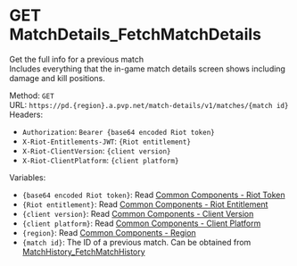 # GET MatchDetails_FetchMatchDetails

Get the full info for a previous match  
Includes everything that the in-game match details screen shows including damage and kill positions.  


Method: `GET`  
URL: `https://pd.{region}.a.pvp.net/match-details/v1/matches/{match id}`  
Headers:
 - `Authorization`: `Bearer {base64 encoded Riot token}`
 - `X-Riot-Entitlements-JWT`: `{Riot entitlement}`
 - `X-Riot-ClientVersion`: `{client version}`
 - `X-Riot-ClientPlatform`: `{client platform}`

Variables:
 - `{base64 encoded Riot token}`: Read [Common Components - Riot Token](..\common-components.md#riot-token)
 - `{Riot entitlement}`: Read [Common Components - Riot Entitlement](..\common-components.md#riot-entitlement)
 - `{client version}`: Read [Common Components - Client Version](..\common-components.md#client-version)
 - `{client platform}`: Read [Common Components - Client Platform](..\common-components.md#client-platform)
 - `{region}`: Read [Common Components - Region](..\common-components.md#region)
 - `{match id}`: The ID of a previous match. Can be obtained from [MatchHistory_FetchMatchHistory](GET%20MatchHistory_FetchMatchHistory.md)

